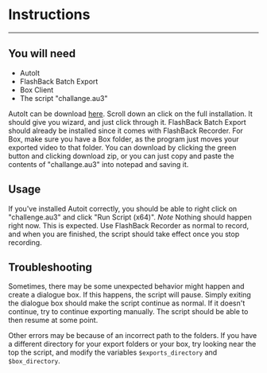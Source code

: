 # Instructions

---

## You will need

 - AutoIt 
 - FlashBack Batch Export
 - Box Client
 - The script "challange.au3"
 
 
 AutoIt can be download [here](https://www.autoitscript.com/site/autoit/downloads/).  Scroll down an click on the full installation.  It should give you wizard, and just click through it.  FlashBack Batch Export should already be installed since it comes with FlashBack Recorder.  For Box, make sure you have a Box folder, as the program just moves your exported video to that folder.  You can download by clicking the green button and clicking download zip, or you can just copy and paste the contents of "challange.au3" into notepad and saving it. 
 
 
 ## Usage
 
 
If you've installed Autoit correctly, you should be able to right click on "challenge.au3" and click "Run Script (x64)".  *Note* Nothing should happen right now.  This is expected.  Use FlashBack Recorder as normal to record, and when you are finished, the script should take effect once you stop recording.  

## Troubleshooting



Sometimes, there may be some unexpected behavior might happen and create a dialogue box.    If this happens, the script will pause.  Simply exiting the dialogue box should make the script continue as normal.  If it doesn't continue, try to continue exporting manually.  The script should be able to then resume at some point.  


Other errors may be because of an incorrect path to the folders.  If you have a different directory for your export folders or your box, try looking near the top the script, and modify the variables `$exports_directory` and `$box_directory`.

